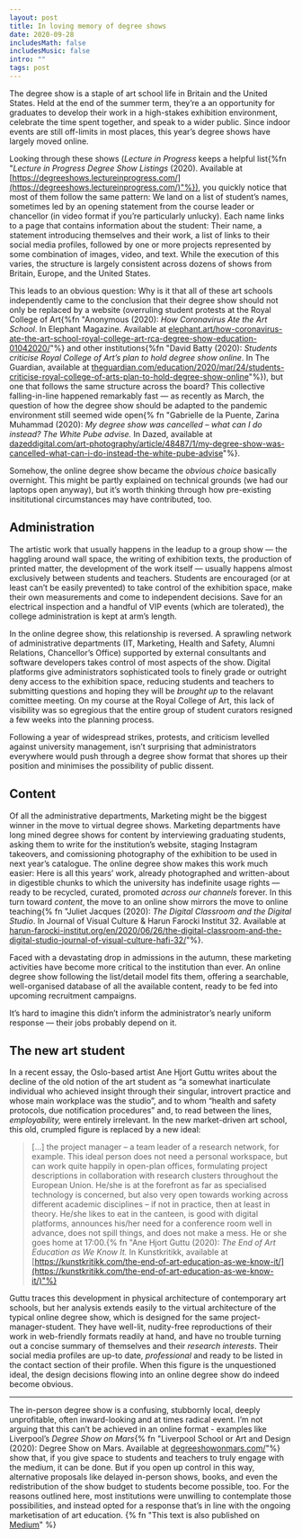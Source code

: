 ```yaml
---
layout: post
title: In loving memory of degree shows
date: 2020-09-28
includesMath: false
includesMusic: false
intro: ""
tags: post
---
```


The degree show is a staple of art school life in Britain and the United States. Held at the end of the summer term, they’re a an opportunity for graduates to develop their work in a high-stakes exhibition environment, celebrate the time spent together, and speak to a wider public. Since indoor events are still off-limits in most places, this year’s degree shows have largely moved online.

Looking through these shows (*Lecture in Progress* keeps a helpful list{%fn "*Lecture in Progress Degree Show Listings* (2020). Available at [https://degreeshows.lectureinprogress.com/](https://degreeshows.lectureinprogress.com/)"%}), you quickly notice that most of them follow the same pattern: We land on a list of student’s names, sometimes led by an opening statement from the course leader or chancellor (in video format if you’re particularly unlucky). Each name links to a page that contains information about the student: Their name, a statement introducing themselves and their work, a list of links to their social media profiles, followed by one or more projects represented by some combination of images, video, and text. While the execution of this varies, the structure is largely consistent across dozens of shows from Britain, Europe, and the United States.

This leads to an obvious question: Why is it that all of these art schools independently came to the conclusion that their degree show should not only be replaced by a website (overruling student protests at the Royal College of Art{%fn "Anonymous (2020): *How Coronavirus Ate the Art School*. In Elephant Magazine. Available at [elephant.art/how-coronavirus-ate-the-art-school-royal-college-art-rca-degree-show-education-01042020/](https://elephant.art/how-coronavirus-ate-the-art-school-royal-college-art-rca-degree-show-education-01042020/)"%} and other institutions{%fn "David Batty (2020): *Students criticise Royal College of Art’s plan to hold degree show online*. In The Guardian, available at [theguardian.com/education/2020/mar/24/students-criticise-royal-college-of-arts-plan-to-hold-degree-show-online](https://www.theguardian.com/education/2020/mar/24/students-criticise-royal-college-of-arts-plan-to-hold-degree-show-online)"%}), but one that follows the same structure across the board? This collective falling-in-line happened remarkably fast — as recently as March, the question of how the degree show should be adapted to the pandemic environment still seemed wide open{% fn "Gabrielle de la Puente, Zarina Muhammad (2020): *My degree show was cancelled – what can I do instead? The White Pube advise.* In Dazed,  available at [dazeddigital.com/art-photography/article/48487/1/my-degree-show-was-cancelled-what-can-i-do-instead-the-white-pube-advise](https://www.dazeddigital.com/art-photography/article/48487/1/my-degree-show-was-cancelled-what-can-i-do-instead-the-white-pube-advise)"%}. 

Somehow, the online degree show became the *obvious choice* basically overnight. This might be partly explained on technical grounds (we had our laptops open anyway), but it’s worth thinking through how pre-existing insititutional circumstances may have contributed, too.


## Administration

The artistic work that usually happens in the leadup to a group show — the haggling around wall space, the writing of exhibition texts, the production of printed matter, the development of the work itself — usually happens almost exclusively between students and teachers. Students are encouraged (or at least can’t be easily prevented) to take control of the exhibition space, make their own measurements and come to independent decisions. Save for an electrical inspection and a handful of VIP events (which are tolerated), the college administration is kept at arm’s length.

In the online degree show, this relationship is reversed. A sprawling network of administrative departments (IT, Marketing, Health and Safety, Alumni Relations, Chancellor’s Office) supported by external consultants and software developers takes control of most aspects of the show. Digital platforms give administrators sophisticated tools to finely grade or outright deny access to the exhibition space, reducing students and teachers to submitting questions and hoping they will be *brought up* to the relavant comittee meeting. On my course at the Royal College of Art, this lack of visibility was so egregious that the entire group of student curators resigned a few weeks into the planning process.

Following a year of widespread strikes, protests, and criticism levelled against university management, isn’t surprising that administrators everywhere would push through a degree show format that shores up their position and minimises the possibility of public dissent.


## Content

Of all the administrative departments, Marketing might be the biggest winner in the move to virtual degree shows. Marketing departments have long mined degree shows for content by interviewing graduating students, asking them to write for the institution’s website, staging Instagram takeovers, and comissioning photography of the exhibition to be used in next year’s catalogue. The online degree show makes this work much easier: Here is all this years’ work, already photographed and written-about in digestible chunks to which the university has indefinite usage rights — ready to be recycled, curated, promoted *across our channels* forever. In this turn toward *content*, the move to an online show mirrors the move to online teaching{% fn "Juliet Jacques (2020): *The Digital Classroom and the Digital Studio*. In Journal of Visual Culture & Harun Farocki Institut 32. Available at [harun-farocki-institut.org/en/2020/06/26/the-digital-classroom-and-the-digital-studio-journal-of-visual-culture-hafi-32/](https://www.harun-farocki-institut.org/en/2020/06/26/the-digital-classroom-and-the-digital-studio-journal-of-visual-culture-hafi-32/)"%}.

Faced with a devastating drop in admissions in the autumn, these marketing activities have become more critical to the institution than ever. An online degree show following the list/detail model fits them, offering a searchable, well-organised database of all the available content, ready to be fed into upcoming recruitment campaigns.

It’s hard to imagine this didn’t inform the administrator’s nearly uniform response — their jobs probably depend on it.


## The new art student

In a recent essay, the Oslo-based artist Ane Hjort Guttu writes about the decline of the old notion of the art student as “a somewhat inarticulate individual who achieved insight through their singular, introvert practice and whose main workplace was the studio”, and to whom “health and safety protocols, due notification procedures” and, to read between the lines, *employability,* were entirely irrelevant. In the new market-driven art school, this old, crumpled figure is replaced by a new ideal:


> […] the project manager – a team leader of a research network, for example. This ideal person does not need a personal workspace, but can work quite happily in open-plan offices, formulating project descriptions in collaboration with research clusters throughout the European Union. He/she is at the forefront as far as specialised technology is concerned, but also very open towards working across different academic disciplines – if not in practice, then at least in theory. He/she likes to eat in the canteen, is good with digital platforms, announces his/her need for a conference room well in advance, does not spill things, and does not make a mess. He or she goes home at 17:00.{% fn "Ane Hjort Guttu (2020): *The End of Art Education as We Know It.* In Kunstkritikk, available at [https://kunstkritikk.com/the-end-of-art-education-as-we-know-it/](https://kunstkritikk.com/the-end-of-art-education-as-we-know-it/)"%}

Guttu traces this development in physical architecture of contemporary art schools, but her analysis extends easily to the virtual architecture of the typical online degree show, which is designed for the same project-manager-student. They have well-lit, nudity-free reproductions of their work in web-friendly formats readily at hand, and have no trouble turning out a concise summary of themselves and their *research interests*. Their social media profiles are up-to date, *professional* and ready to be listed in the contact section of their profile. When this figure is the unquestioned ideal, the design decisions flowing into an online degree show do indeed become obvious.


----

The in-person degree show is a confusing, stubbornly local, deeply unprofitable, often inward-looking and at times radical event. I’m not arguing that this can’t be achieved in an online format - examples like Liverpool’s *Degree Show on Mars*{% fn "Liverpool School or Art and Design (2020): Degree Show on Mars. Available at [degreeshowonmars.com/](https://www.degreeshowonmars.com/)"%} show that, if you give space to students and teachers to truly engage with the medium, it can be done. But if you open up control in this way, alternative proposals like delayed in-person shows, books, and even the redistribution of the show budget to students become possible, too. For the reasons outlined here, most institutions were unwilling to contemplate those possibilities, and instead opted for a response that’s in line with the ongoing marketisation of art education. {% fn "This text is also published on [Medium](https://medium.com/@maxakohler/in-loving-memory-of-degree-shows-5c73e8cc4aa0)" %}